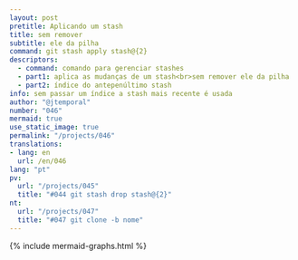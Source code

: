 ```yaml
---
layout: post
pretitle: Aplicando um stash
title: sem remover
subtitle: ele da pilha
command: git stash apply stash@{2}
descriptors:
  - command: comando para gerenciar stashes
  - part1: aplica as mudanças de um stash<br>sem remover ele da pilha
  - part2: índice do antepenúltimo stash
info: sem passar um índice a stash mais recente é usada
author: "@jtemporal"
number: "046"
mermaid: true
use_static_image: true
permalink: "/projects/046"
translations:
- lang: en
  url: /en/046
lang: "pt"
pv:
  url: "/projects/045"
  title: "#044 git stash drop stash@{2}"
nt:
  url: "/projects/047"
  title: "#047 git clone -b nome"
---
```


{% include mermaid-graphs.html %}
